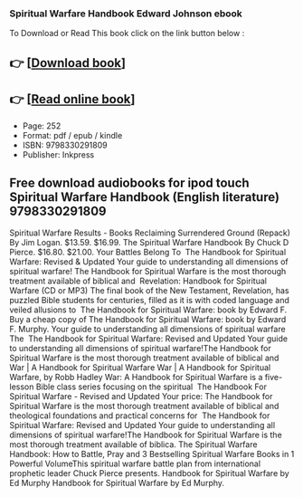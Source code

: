 ### Spiritual Warfare Handbook Edward Johnson ebook

To Download or Read This book click on the link button below :

## 👉  [**[Download book](http://get-pdfs.com/download.php?group=book&from=github.com&id=721367&lnk=1079 "Download book")**]

## 👉  [**[Read online book](http://get-pdfs.com/download.php?group=book&from=github.com&id=721367&lnk=1079 "Read online book")**]


* Page: 252
* Format: pdf / epub / kindle
* ISBN: 9798330291809
* Publisher: Inkpress



## Free download audiobooks for ipod touch Spiritual Warfare Handbook (English literature) 9798330291809 



 Spiritual Warfare Results - Books Reclaiming Surrendered Ground (Repack) By Jim Logan. $13.59. $16.99. The Spiritual Warfare Handbook By Chuck D Pierce. $16.80. $21.00. Your Battles Belong To 
 The Handbook for Spiritual Warfare: Revised &amp; Updated Your guide to understanding all dimensions of spiritual warfare! The Handbook for Spiritual Warfare is the most thorough treatment available of biblical and 
 Revelation: Handbook for Spiritual Warfare (CD or MP3) The final book of the New Testament, Revelation, has puzzled Bible students for centuries, filled as it is with coded language and veiled allusions to 
 The Handbook for Spiritual Warfare: book by Edward F. Buy a cheap copy of The Handbook for Spiritual Warfare: book by Edward F. Murphy. Your guide to understanding all dimensions of spiritual warfare The 
 The Handbook for Spiritual Warfare: Revised and Updated Your guide to understanding all dimensions of spiritual warfare!The Handbook for Spiritual Warfare is the most thorough treatment available of biblical and 
 War | A Handbook for Spiritual Warfare War | A Handbook for Spiritual Warfare, by Robb Hadley War: A Handbook for Spiritual Warfare is a five-lesson Bible class series focusing on the spiritual 
 The Handbook For Spiritual Warfare - Revised and Updated Your price: The Handbook for Spiritual Warfare is the most thorough treatment available of biblical and theological foundations and practical concerns for 
 The Handbook for Spiritual Warfare: Revised and Updated Your guide to understanding all dimensions of spiritual warfare!The Handbook for Spiritual Warfare is the most thorough treatment available of biblica.
 The Spiritual Warfare Handbook: How to Battle, Pray and 3 Bestselling Spiritual Warfare Books in 1 Powerful VolumeThis spiritual warfare battle plan from international prophetic leader Chuck Pierce presents.
 Handbook for Spiritual Warfare by Ed Murphy Handbook for Spiritual Warfare by Ed Murphy.





